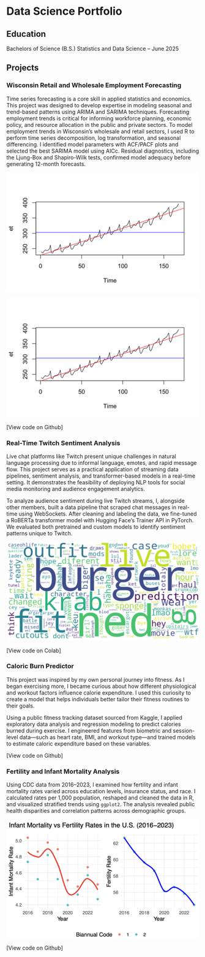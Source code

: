 # Data Science Portfolio

## Education

Bachelors of Science (B.S.) Statistics and Data Science – June 2025

## Projects

### Wisconsin Retail and Wholesale Employment Forecasting

Time series forecasting is a core skill in applied statistics and economics. This project was designed to develop expertise in modeling seasonal and trend-based patterns using ARIMA and SARIMA techniques. Forecasting employment trends is critical for informing workforce planning, economic policy, and resource allocation in the public and private sectors. To model employment trends in Wisconsin’s wholesale and retail sectors, I used R to perform time series decomposition, log transformation, and seasonal differencing. I identified model parameters with ACF/PACF plots and selected the best SARIMA model using AICc. Residual diagnostics, including the Ljung-Box and Shapiro-Wilk tests, confirmed model adequacy before generating 12-month forecasts.

![**Figure 1** Plot of the original time series. Trend and seasonality is apparent.](/assets/img/TSPlot.png)

![**Figure 2** Zoomed forecast of original data using chosen model.](/assets/img/TSPlot.png)

[View code on Github]

### Real-Time Twitch Sentiment Analysis

Live chat platforms like Twitch present unique challenges in natural language processing due to informal language, emotes, and rapid message flow. This project serves as a practical application of streaming data pipelines, sentiment analysis, and transformer-based models in a real-time setting. It demonstrates the feasibility of deploying NLP tools for social media monitoring and audience engagement analytics.

To analyze audience sentiment during live Twitch streams, I, alongside other members, built a data pipeline that scraped chat messages in real-time using WebSockets. After cleaning and labeling the data, we fine-tuned a RoBERTa transformer model with Hugging Face’s Trainer API in PyTorch. We evaluated both pretrained and custom models to identify sentiment patterns unique to Twitch.

![Word cloud caseOH Twitch livestream chat at the time of making the project](/assets/img/WordCloud.png)

[View code on Colab]

### Caloric Burn Predictor

This project was inspired by my own personal journey into fitness. As I began exercising more, I became curious about how different physiological and workout factors influence calorie expenditure. I used this curiosity to create a model that helps individuals better tailor their fitness routines to their goals.

Using a public fitness tracking dataset sourced from Kaggle, I applied exploratory data analysis and regression modeling to predict calories burned during exercise. I engineered features from biometric and session-level data—such as heart rate, BMI, and workout type—and trained models to estimate caloric expenditure based on these variables.

[View code on Github]

### Fertility and Infant Mortality Analysis

Using CDC data from 2016–2023, I examined how fertility and infant mortality rates varied across education levels, insurance status, and race. I calculated rates per 1,000 population, reshaped and cleaned the data in R, and visualized stratified trends using `ggplot2`. The analysis revealed public health disparities and correlation patterns across demographic groups.

![ ](\assets\img\FvIMRates.png)

[View code on Github]
